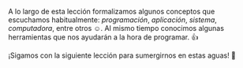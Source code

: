 A lo largo de esta lección formalizamos algunos conceptos que escuchamos habitualmente: _programación_, _aplicación_, _sistema_, _computadora_, entre otros :relaxed:. Al mismo tiempo conocimos algunas herramientas que nos ayudarán a la hora de programar. :thumbsup:

¡Sigamos con la siguiente lección para sumergirnos en estas aguas! 🤿